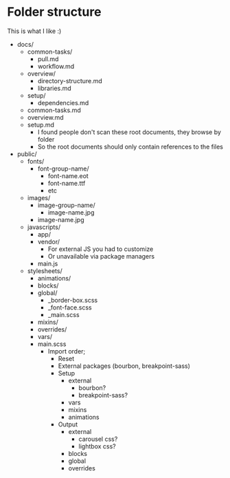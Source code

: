 Folder structure
================

This is what I like :)

- docs/
    - common-tasks/
        - pull.md
        - workflow.md
    - overview/
        - directory-structure.md
        - libraries.md
    - setup/
        - dependencies.md
    - common-tasks.md
    - overview.md
    - setup.md
        - I found people don't scan these root documents, they browse by folder
        - So the root documents should only contain references to the files
- public/
    - fonts/
        - font-group-name/
            - font-name.eot
            - font-name.ttf
            - etc
    - images/
        - image-group-name/
            - image-name.jpg
        - image-name.jpg
    - javascripts/
        - app/
        - vendor/
            - For external JS you had to customize
            - Or unavailable via package managers
        - main.js
    - stylesheets/
        - animations/
        - blocks/
        - global/
            - _border-box.scss
            - _font-face.scss
            - _main.scss
        - mixins/
        - overrides/
        - vars/
        - main.scss
            - Import order;
                - Reset
                - External packages (bourbon, breakpoint-sass)
                - Setup
                    - external
                        - bourbon?
                        - breakpoint-sass?
                    - vars
                    - mixins
                    - animations
                - Output
                    - external
                        - carousel css?
                        - lightbox css?
                    - blocks
                    - global
                    - overrides

            
